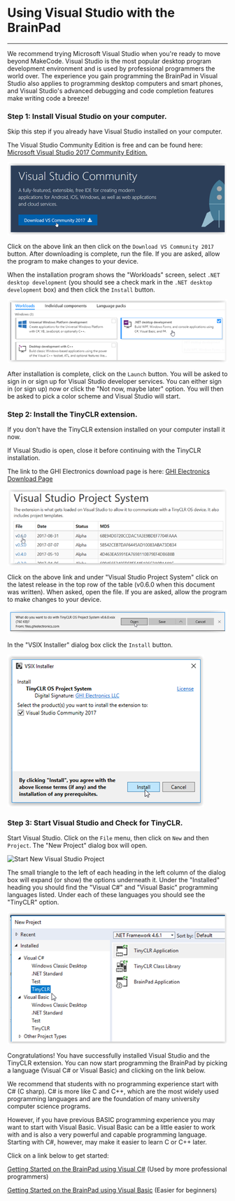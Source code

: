 # Using Visual Studio with the BrainPad
---
We recommend trying Microsoft Visual Studio when you're ready to move beyond MakeCode.  Visual Studio is the most popular desktop program development environment and is used by professional programmers the world over. The experience you gain programming the BrainPad in Visual Studio also applies to programming desktop computers and smart phones, and Visual Studio's advanced debugging and code completion features make writing code a breeze!

### Step 1: Install Visual Studio on your computer.

Skip this step if you already have Visual Studio installed on your computer.

The Visual Studio Community Edition is free and can be found here: [Microsoft Visual Studio 2017 Community Edition.](https://www.visualstudio.com/vs/community/)

[![VisualStudio](images/download-visual-studio.png)](https://www.visualstudio.com/vs/community/)

Click on the above link an then click on the `Download VS Community 2017` button. After downloading is complete, run the file. If you are asked, allow the program to make changes to your device.

When the installation program shows the "Workloads" screen, select `.NET desktop development` (you should see a check mark in the `.NET desktop development` box) and then click the `Install` button.

![Workloads](images/visual-studio-workloads.png)

After installation is complete, click on the `Launch` button. You will be asked to sign in or sign up for Visual Studio developer services. You can either sign in (or sign up) now or click the "Not now, maybe later" option. You will then be asked to pick a color scheme and Visual Studio will start.

### Step 2: Install the TinyCLR extension.

If you don't have the TinyCLR extension installed on your computer install it now.

If Visual Studio is open, close it before continuing with the TinyCLR installation.

The link to the GHI Electronics download page is here: [GHI Electronics Download Page](http://docs.ghielectronics.com/tinyclr/downloads.html#visual-studio-project-system)

[![Install TinyCLR](images/tinyclrextension.png)](http://docs.ghielectronics.com/tinyclr/downloads.html#visual-studio-project-system)

Click on the above link and under "Visual Studio Project System" click on the latest release in the top row of the table (v0.6.0 when this document was written). When asked, open the file. If you are asked, allow the program to make changes to your device.

![Open TinyCLR](images/open-tinyclr.png)

In the "VSIX Installer" dialog box click the `Install` button.

![Install VSIX](images/install-vsix.png)

### Step 3: Start Visual Studio and Check for TinyCLR.

Start Visual Studio. Click on the `File` menu, then click on `New` and then `Project`. The "New Project" dialog box will open.

![Start New Visual Studio Project](../programming/csharp/images/introduction/start-new-project.png)

The small triangle to the left of each heading in the left column of the dialog box will expand (or show) the options underneath it. Under the "Installed" heading you should find the "Visual C#" and "Visual Basic" programming languages listed. Under each of these languages you should see the "TinyCLR" option.

![TinyCLR in Visual Studio](images/tinyclr-in-vs.png)

Congratulations! You have successfully installed Visual Studio and the TinyCLR extension. You can now start programming the BrainPad by picking a language (Visual C# or Visual Basic) and clicking on the link below.

We recommend that students with no programming experience start with C# (C sharp). C# is more like C and C++, which are the most widely used programming languages and are the foundation of many university computer science programs.

However, if you have previous BASIC programming experience you may want to start with Visual Basic. Visual Basic can be a little easier to work with and is also a very powerful and capable programming language. Starting with C#, however, may make it easier to learn C or C++ later.

Click on a link below to get started:

[Getting Started on the BrainPad using Visual C#](csharp/csharp.md) (Used by more professional programmers)

[Getting Started on the BrainPad using Visual Basic](vb/visual-basic.md) (Easier for beginners)
